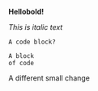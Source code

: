 **Hellobold!**

*This is italic text*

`A code block?`

```
A block
of code
```



A different small change